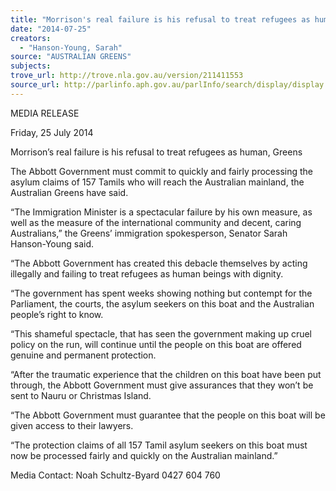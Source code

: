 ```yaml
---
title: "Morrison's real failure is his refusal to treat refugees as human"
date: "2014-07-25"
creators:
  - "Hanson-Young, Sarah"
source: "AUSTRALIAN GREENS"
subjects:
trove_url: http://trove.nla.gov.au/version/211411553
source_url: http://parlinfo.aph.gov.au/parlInfo/search/display/display.w3p;query=Id%3A%22media/pressrel/3317241%22
---
```


 MEDIA RELEASE   

 Friday, 25 July 2014   

 Morrison’s real failure is his refusal to treat refugees as human, Greens   

 The Abbott Government must commit to quickly and fairly processing the asylum claims  of 157 Tamils who will reach the Australian mainland, the Australian Greens have said.   

 “The Immigration Minister is a spectacular failure by his own measure, as well as the  measure of the international community and decent, caring Australians,” the Greens’  immigration spokesperson, Senator Sarah Hanson-Young said.   

 “The Abbott Government has created this debacle themselves by acting illegally and  failing to treat refugees as human beings with dignity.   

 “The government has spent weeks showing nothing but contempt for the Parliament, the  courts, the asylum seekers on this boat and the Australian people’s right to know.   

 “This shameful spectacle, that has seen the government making up cruel policy on the  run, will continue until the people on this boat are offered genuine and permanent  protection.   

 “After the traumatic experience that the children on this boat have been put through, the  Abbott Government must give assurances that they won’t be sent to Nauru or Christmas  Island.   

 “The Abbott Government must guarantee that the people on this boat will be given  access to their lawyers.   

 “The protection claims of all 157 Tamil asylum seekers on this boat must now be  processed fairly and quickly on the Australian mainland.”   

 

 Media Contact: Noah Schultz-Byard 0427 604 760   

 

